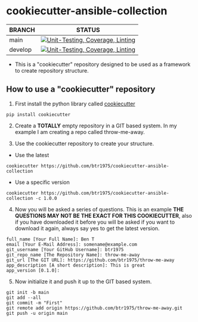 # cookiecutter-ansible-collection

| BRANCH | STATUS |
| ------ |--------|
| main | [![Unit-Testing, Coverage, Linting](https://github.com/btr1975/cookiecutter-ansible-collection/actions/workflows/test-bake.yml/badge.svg?branch=main)](https://github.com/btr1975/cookiecutter-ansible-collection/actions/workflows/test-bake.yml) |
| develop | [![Unit-Testing, Coverage, Linting](https://github.com/btr1975/cookiecutter-ansible-collection/actions/workflows/test-bake.yml/badge.svg?branch=develop)](https://github.com/btr1975/cookiecutter-ansible-collection/actions/workflows/test-bake.yml) |

* This is a "cookiecutter" repository designed to be used as a framework to create repository structure.

## How to use a "cookiecutter" repository

1. First install the python library called [cookiecutter](https://cookiecutter.readthedocs.io/en/stable/)

```text
pip install cookiecutter
```

2. Create a **TOTALLY** empty repository in a GIT based system.  In my example I am creating a repo called
   throw-me-away.

3. Use the cookiecutter repository to create your structure.

* Use the latest

```text
cookiecutter https://github.com/btr1975/cookiecutter-ansible-collection
```

* Use a specific version

```text
cookiecutter https://github.com/btr1975/cookiecutter-ansible-collection -c 1.0.0
```

4. Now you will be asked a series of questions. This is an example
   **THE QUESTIONS MAY NOT BE THE EXACT FOR THIS COOKIECUTTER**, also if you have downloaded it before
   you will be asked if you want to download it again, always say yes to get the latest version.

```text
full_name [Your Full Name]: Ben T
email [Your E-Mail Address]: somename@example.com
git_username [Your GitHub Username]: btr1975
git_repo_name [The Repository Name]: throw-me-away
git_url [The GIT URL]: https://github.com/btr1975/throw-me-away
app_description [A short description]: This is great
app_version [0.1.0]: 
```

5. Now initialize it and push it up to the GIT based system.

```text
git init -b main
git add --all
git commit -m "First"
git remote add origin https://github.com/btr1975/throw-me-away.git
git push -u origin main
```
